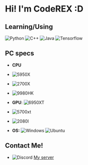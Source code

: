 # Hi! I'm CodeREX :D

## Learning/Using
![Python](https://img.shields.io/badge/Python-14354C?style=for-the-badge&logo=python&logoColor=white)
![C++](https://img.shields.io/badge/C%2B%2B-00599C?style=for-the-badge&logo=c%2B%2B&logoColor=white)
![Java](https://img.shields.io/badge/Java-ED8B00?style=for-the-badge&logo=openjdk&logoColor=white)
![Tensorflow](https://img.shields.io/badge/TensorFlow-FF6F00?style=for-the-badge&logo=tensorflow&logoColor=white)


## PC specs
* **CPU**
 * ![5950X](https://img.shields.io/badge/AMD-Ryzen_9_5950X-ED1C24?style=for-the-badge&logo=amd&logoColor=white
)
* ![2700X](https://img.shields.io/badge/AMD-Ryzen_7_2700X-ED1C24?style=for-the-badge&logo=amd&logoColor=white)
* ![9980HK](https://img.shields.io/badge/Intel-Core_i9_9980HK-0071C5?style=for-the-badge&logo=intel&logoColor=white
)
* **GPU**: ![6950XT](https://img.shields.io/badge/AMD-Radeon_RX_6900XT-ED1C24?style=for-the-badge&logo=amd&logoColor=white
)
* ![5700xt](https://img.shields.io/badge/AMD-Radeon_RX_5700XT-ED1C24?style=for-the-badge&logo=amd&logoColor=white
)
 * ![2080l](https://img.shields.io/badge/NVIDIA-RTX2080-76B900?style=for-the-badge&logo=nvidia&logoColor=white)

*  **OS:** ![Windows](https://img.shields.io/badge/Windows-0078D6?style=for-the-badge&logo=windows&logoColor=white)
![Ubuntu](https://img.shields.io/badge/Ubuntu-E95420?style=for-the-badge&logo=ubuntu&logoColor=white
)
## Contact Me!
* ![Discord](https://img.shields.io/badge/Discord-7289DA?style=for-the-badge&logo=discord&logoColor=white)      [My server](https://discord.gg/GegtNsmXpE)
